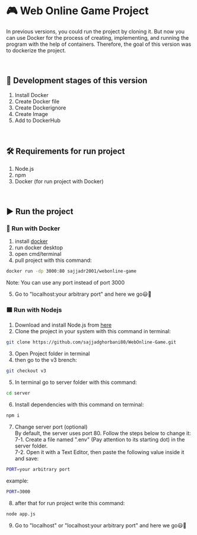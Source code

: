 # :video_game: Web Online Game Project
In previous versions, you could run the project by cloning it. But now you can use Docker for the process of creating, implementing, and running the program with the help of containers. Therefore, the goal of this version was to dockerize the project.

<br>

## :seedling: Development stages of this version
1. Install Docker
2. Create Docker file
3. Create Dockerignore
4. Create Image
5. Add to DockerHub


<br>

## :hammer_and_wrench: Requirements for run project
1. Node.js
2. npm
3. Docker (for run project with Docker)
<br>

## :arrow_forward: Run the project
### :dolphin: Run with Docker
1. install [docker](https://www.docker.com/)
2. run docker desktop
3. open cmd/terminal
4. pull project with this command:
```bash
docker run -dp 3000:80 sajjadr2001/webonline-game
```
Note: You can use any port instead of port 3000

5. Go to "localhost:your arbitrary port" and here we go:smiley::muscle:

### :green_square: Run with Nodejs
1. Download and install Node.js from [here](https://nodejs.org/en/download/)</li>
2. Clone the project in your system with this command in terminal:
```bash
git clone https://github.com/sajjadghorbani80/WebOnline-Game.git
```
3. Open Project folder in terminal
4. then go to the v3 brench:
```bash
git checkout v3
```
5. In terminal go to server folder with this command:
```bash
cd server
```
6. Install dependencies with this command on terminal:</li>
```bash
npm i
```

7. Change server port (optional)<br>
By default, the server uses port 80. Follow the steps below to change it:<br>
7-1. Create a file named ".env" (Pay attention to its starting dot) in the server folder.<br>
7-2. Open it with a Text Editor, then paste the following value inside it and save:<br>

```bash
PORT=your arbitrary port
```
example:
```bash
PORT=3000
```
8. after that for run project write this command:
```bash
node app.js
```
9. Go to "localhost" or "localhost:your arbitrary port" and here we go:smiley::muscle:
